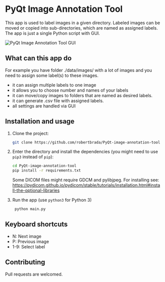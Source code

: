 # PyQt Image Annotation Tool

This app is used to label images in a given directory.
Labeled images can be moved or copied into sub-directories, which are named as assigned labels.
The app is just a single Python script with GUI.

![PyQt Image Annotation Tool GUI](https://i.stack.imgur.com/iihhf.png)

## What can this app do
For example you have folder ./data/images/ with a lot of images and you need to assign some
label(s) to these images.

- it can assign multiple labels to one image
- it allows you to choose number and names of your labels
- it can move/copy images to folders that are named as desired labels.
- it can generate .csv file with assigned labels.
- all settings are handled via GUI

## Installation and usage

1. Clone the project:
    ```bash
    git clone https://github.com/robertbrada/PyQt-image-annotation-tool.git
    ```

2. Enter the directory and install the dependencies (you might need to use ```pip3``` instead of ```pip```):
    ```bash
    cd PyQt-image-annotation-tool
    pip install -r requirements.txt
    ```
    Some DICOM files might require GDCM and pylibjpeg.
    For installing see: https://pydicom.github.io/pydicom/stable/tutorials/installation.html#install-the-optional-libraries

3. Run the app (use ```python3``` for Python 3)
   ```bash
    python main.py
    ```

## Keyboard shortcuts

- N: Next image
- P: Previous image
- 1-9: Select label

## Contributing

Pull requests are welcomed.
